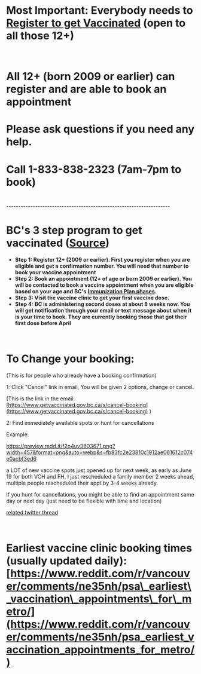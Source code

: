 # Most Important: Everybody needs to [Register to get Vaccinated](https://www.getvaccinated.gov.bc.ca/s/) (open to all those 12+)

&#x200B;

# All 12+ (born 2009 or earlier) can register and are able to book an appointment

# Please ask questions if you need any help.

# Call 1-833-838-2323 (7am-7pm to book)

# 

\--------------------------------------------------------------------

# BC's 3 step program to get vaccinated ([Source](https://www2.gov.bc.ca/getvaccinated.html))

* **Step 1: Register 12+ (2009 or earlier). First you register when you are eligible and get a confirmation number. You will need that number to book your vaccine appointment**
* **Step 2: Book an appointment (12+ of age or born 2009 or earlier). You will be contacted to book a vaccine appointment when you are eligible based on your age and BC's** [**Immunization Plan phases**](https://www2.gov.bc.ca/gov/content/covid-19/vaccine/plan#general-population)**.** 
* **Step 3: Visit the vaccine clinic to get your first vaccine dose.**
* **Step 4: BC is administering second doses at about 8 weeks now.  You will get notification through your email or text message about when it is your time to book.  They are currently booking those that got their first dose before April**

&#x200B;

# To Change your booking:

(This is for people who already have a booking confirmation)

1: Click "Cancel" link in email, You will be given 2 options, change or cancel.

(This is the link in the email: [https://www.getvaccinated.gov.bc.ca/s/cancel-booking](https://www.getvaccinated.gov.bc.ca/s/cancel-booking) )

2: Find immediately available spots or hunt for cancellations

Example:

https://preview.redd.it/f2o4uv3603671.png?width=457&format=png&auto=webp&s=fb83fc2e23810c1912ae061612c074e0acbf3ed6

a LOT of new vaccine spots just opened up for next week, as early as June 19 for both VCH and FH. I just rescheduled a family member 2 weeks ahead, multiple people rescheduled their appt by 3-4 weeks already.

If you hunt for cancellations, you might be able to find an appointment same day or next day (just need to be flexible with time and location)

[related twitter thread](https://twitter.com/DrBirinderSingh/status/1405298035077181441)

&#x200B;

# Earliest vaccine clinic booking times (usually updated daily): [https://www.reddit.com/r/vancouver/comments/ne35nh/psa\_earliest\_vaccination\_appointments\_for\_metro/](https://www.reddit.com/r/vancouver/comments/ne35nh/psa_earliest_vaccination_appointments_for_metro/)